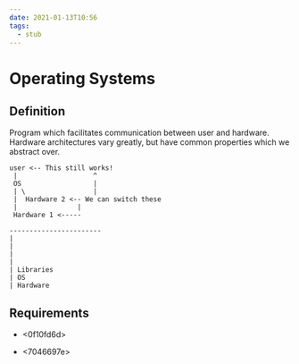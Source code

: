 ```yaml
---
date: 2021-01-13T10:56
tags: 
  - stub
---
```


# Operating Systems

## Definition

Program which facilitates communication between user and hardware. Hardware architectures vary greatly, but have common properties which we abstract over.

```
user <-- This still works!
 |                   ^
 OS                  |
 | \                 |
 |  Hardware 2 <-- We can switch these
 |               |
 Hardware 1 <-----
```

```
-----------------------
| 
|
|
| 
| Libraries
| OS
| Hardware
```

## Requirements

- <0f10fd6d>

- <7046697e> 
